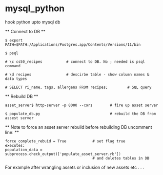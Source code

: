 # mysql_python
hook python upto mysql db

** Connect to  DB **

```
$ export PATH=$PATH:/Applications/Postgres.app/Contents/Versions/11/bin

$ psql

# \c cs50_recipes           # connect to DB. No ; needed is psql command

# \d recipes                # descirbe table - show column names & data types

# SELECT ri_name, tags, allergens FROM recipes;         # SQL query
```


** Rebuild DB **
```
asset_server$ http-server -p 8000 --cors        # fire up asset server

$ populate_db.py                                # rebuild the DB from assest server
```

** Note to force an asset server rebuild before rebuilding DB uncomment line: **
```
force_complete_rebuid = True            # set flag true
executes:
population_data = subprocess.check_output(['populate_asset_server.rb'])
                                        # and deletes tables in DB
```
For example after wrangling assets or inclusion of new assets etc . . .
